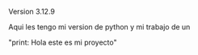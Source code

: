 Version  3.12.9

Aqui les tengo mi version de python y mi trabajo de un 

"print: Hola este es mi proyecto"
